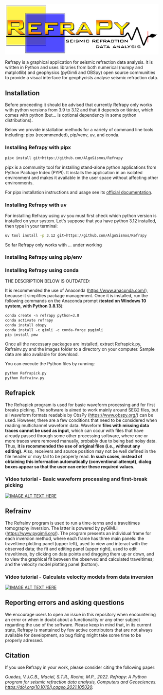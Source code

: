 ![](src/refrapy/images/refrapy_logo.png)

Refrapy is a graphical application for seismic refraction data analysis. It is written in Python and uses 
libraries from both numerical (numpy and matplotlib) and geophysics (pyGimli and OBSpy) open source communities to 
provide a visual interface for geophycists analyse seismic refraction data.

## Installation

Before proceeding it should be advised that currently Refrapy only works with python versions from 3.9 to 3.12 
and that it depends on tkinter, which comes with python (but... is optional dependency in some python distributions).

Below we provide installation methods for a variety of command line tools including: pipx (recommended), 
pip/venv, uv, and conda.

### Installing Refrapy with pipx
```bash
pipx install git+https://github.com/AlgoSismos/Refrapy
```

pipx is a community tool for installing stand-alone python applications from Python Package Index (PYPI). 
It installs the application in an isolated environment and makes it available in the user space 
without affecting other environments. 

For pipx installation instructions and usage see its [official documentation](https://pipx.pypa.io/stable/docs/).

### Installing Refrapy with uv

For installing Refrapy using uv you must first check which python version is installed on your system.
Let's suppose that you have python 3.12 installed, then type in your terminal:

```bash
uv tool install -p 3.12 git+https://github.com/AlgoSismos/Refrapy
```

So far Refrapy only works with ... under working


### Installing Refrapy using pip/env


### Installing Refrapy using conda

THE DESCRIPTION BELOW IS OUTDATED:

It is recommended the use of Anaconda (https://www.anaconda.com/), because it simplifies package management.
Once it is installed, run the following commands on the Anaconda prompt (**tested on Windows 10 system, with Python 3.8.13**):

   ```
   conda create -n refrapy python=3.8
   conda activate refrapy
   conda install obspy
   conda install -c gimli -c conda-forge pygimli
   pip install pmw
   ```
    
Once all the necessary packages are installed, extract Refrapick.py, Refrainv.py and the images folder to a directory on your computer. Sample data are also available for download.

You can execute the Python files by running:

   ```
   python Refrapick.py
   python Refrainv.py
   ```

## Refrapick

The Refrapick program is used for basic waveform processing and for first breaks picking. The software is aimed to work mainly around SEG2 files, but all waveform formats readable by ObsPy (https://www.obspy.org/) can be used. However, there are a few conditions that need to be considered when reading multichannel waveform data. Waveform **files with missing data traces cannot be used as input**, which can occur with files that have already passed through some other processing software, where one or more traces were removed manually, probably due to being bad noisy data. Thus, **it is recommended the use of original files (i.e., without any editing)**. Also, receivers and source position may not be well defined in the file header or may fail to be properly read. **In such cases, instead of obtaining this information automatically (conventional attempt), dialog boxes appear so that the user can enter these required values**.

### Video tutorial - Basic waveform processing and first-break picking
[![IMAGE ALT TEXT HERE](https://img.youtube.com/vi/3a9eZW4WKjI/0.jpg)](https://www.youtube.com/watch?v=3a9eZW4WKjI)


## Refrainv

The Refrainv program is used to run a time-terms and a traveltimes tomography inversion. The latter is powered by pyGIMLi (https://www.pygimli.org/). The program presents an individual frame for each inversion method, where each frame has three main panels: the traveltime plotting panel (upper left), used to view and interact with the observed data; the fit and editing panel (upper right), used to edit traveltimes, by clicking on data points and dragging them up or down, and to view the graphical fit between the observed and calculated traveltimes; and the velocity model plotting panel (bottom). 

### Video tutorial - Calculate velocity models from data inversion
[![IMAGE ALT TEXT HERE](https://img.youtube.com/vi/rOJjxoc2cbU/0.jpg)](https://www.youtube.com/watch?v=rOJjxoc2cbU)

## Reporting errors and asking questions

We encourage users to open an issue in this repository when encountering an error or when in doubt about a functionality or any other subject regarding the use of the software. Please keep in mind that, in its current state, Refrapy is mantained by few active contributors that are not always available for development, so bug fixing might take some time to be properly adressed.

## Citation

If you use Refrapy in your work, please consider citing the following paper:

*Guedes, V.J.C.B., Maciel, S.T.R., Rocha, M.P., 2022. Refrapy: A Python program for seismic refraction data analysis, Computers and Geosciences. https://doi.org/10.1016/j.cageo.2021.105020.*
